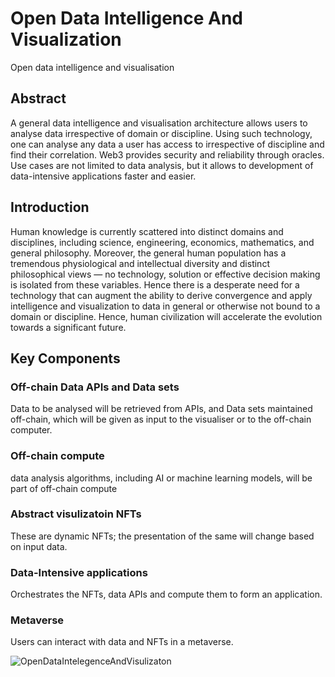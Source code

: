 # Open Data Intelligence And Visualization
Open data intelligence and visualisation 

## Abstract
A general data intelligence and visualisation architecture allows users to analyse data irrespective of domain or discipline. Using such technology, one can analyse any data a user has access to irrespective of discipline and find their correlation. Web3 provides security and reliability through oracles. Use cases are not limited to data analysis, but it allows to development of data-intensive applications faster and easier.     

## Introduction
Human knowledge is currently scattered into distinct domains and disciplines, including science, engineering, economics, mathematics, and general philosophy. Moreover, the general human population has a tremendous physiological and intellectual diversity and distinct philosophical views — no technology, solution or effective decision making is isolated from these variables. Hence there is a desperate need for a technology that can augment the ability to derive convergence and apply intelligence and visualization to data in general or otherwise not bound to a domain or discipline. Hence, human civilization will accelerate the evolution towards a significant future.

## Key Components

### Off-chain Data APIs and Data sets
Data to be analysed will be retrieved from APIs, and Data sets maintained off-chain, which will be given as input to the visualiser or to the off-chain computer. 

### Off-chain compute
data analysis algorithms, including  AI or machine learning models, will be part of off-chain compute

### Abstract visulizatoin NFTs
These are dynamic NFTs; the presentation of the same will change based on input data.

### Data-Intensive applications 
Orchestrates the NFTs, data APIs and compute them to form an application.

### Metaverse
Users can interact with data and NFTs in a metaverse. 


![OpenDataIntelegenceAndVisulizaton](https://user-images.githubusercontent.com/13312112/147391437-f7a36773-c736-45ca-9bac-d743ab198a8f.jpeg)
